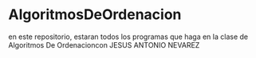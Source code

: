 # AlgoritmosDeOrdenacion
en este repositorio, estaran todos los programas que haga en la clase de Algoritmos De Ordenacioncon JESUS ANTONIO NEVAREZ 
